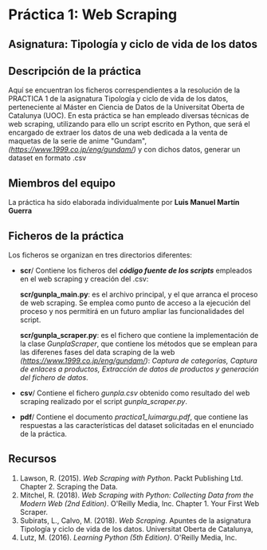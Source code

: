 # Práctica 1: Web Scraping

## Asignatura: Tipología y ciclo de vida de los datos

## Descripción de la práctica

Aquí se encuentran los ficheros correspendientes a la resolución de la PRACTICA 1 de la asignatura Tipología y ciclo de vida de los datos, perteneciente al Máster en Ciencia de Datos de la Universitat Oberta de Catalunya (UOC).
En esta práctica se han empleado diversas técnicas de web scraping, utilizando para ello un script escrito en Python, que será el encargado de extraer los datos de una web dedicada a la venta de maquetas de la serie de anime "Gundam", _(https://www.1999.co.jp/eng/gundam/)_ y con dichos datos, generar un dataset en formato .csv 

## Miembros del equipo

La práctica ha sido elaborada individualmente por **Luis Manuel Martín Guerra**

## Ficheros de la práctica

Los ficheros se organizan en tres directorios diferentes:

* **scr**/ Contiene los ficheros del **_código fuente de los scripts_** empleados en el web scraping y creación del .csv:
  
     **scr/gunpla_main.py**: es el archivo principal, y el que arranca el proceso de web scraping. Se emplea como punto de acceso a la ejecución del proceso y nos permitirá en un futuro ampliar las funcionalidades del script.
     
     **scr/gunpla_scraper.py**: es el fichero que contiene la implementación de la clase _GunplaScraper_, que contiene los métodos que se emplean para las diferenes fases del data scraping de la web _(https://www.1999.co.jp/eng/gundam/)_: _Captura de categorías, Captura de enlaces a productos, Extracción de datos de productos y generación del fichero de datos_. 
     
* **csv**/ Contiene el fichero _gunpla.csv_ obtenido como resultado del web scraping realizado por el script _gunpla_scraper.py_.

* **pdf**/ Contiene el documento _practica1_luimargu.pdf_, que contiene las respuestas a las características del dataset solicitadas en el enunciado de la práctica. 

## Recursos

1. Lawson, R. (2015). _Web Scraping with Python_. Packt Publishing Ltd. Chapter 2. Scraping the Data.
2. Mitchel, R. (2018). _Web Scraping with Python: Collecting Data from the Modern Web (2nd Edition)_. O'Reilly Media, Inc. Chapter 1. Your First Web Scraper.
3. Subirats, L., Calvo, M. (2018). _Web Scraping_. Apuntes de la asignatura Tipología y ciclo de vida de los datos. Universitat Oberta de Catalunya,
4. Lutz, M. (2016). _Learning Python (5th Edition)_. O'Reilly Media, Inc.
